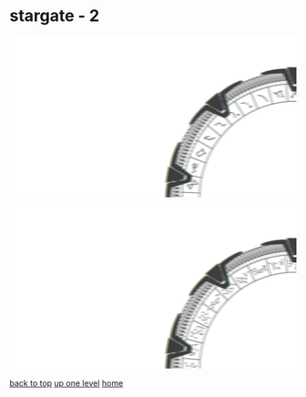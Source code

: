 # stargate - 2
[![stargate_milkyway.png](/terminal/chromatic%20aberration/big/stargate/stargate_milkyway.png "stargate_milkyway.png")](https://raw.githubusercontent.com/buckmanc/wallpapers/main/terminal/chromatic%20aberration/big/stargate/stargate_milkyway.png)

[![stargate_pegasus.png](/terminal/chromatic%20aberration/big/stargate/stargate_pegasus.png "stargate_pegasus.png")](https://raw.githubusercontent.com/buckmanc/wallpapers/main/terminal/chromatic%20aberration/big/stargate/stargate_pegasus.png)


</p>
</details>


[back to top](#)
[up one level](/terminal/chromatic%20aberration/big/README.MD)
[home](/)
